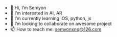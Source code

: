 - 👋 Hi, I’m Semyon
- 👀 I’m interested in AI, AR
- 🌱 I’m currently learning iOS, python, js
- 💞️ I’m looking to collaborate on awesome project
- 📫 How to reach me: semyonxnq@126.com

<!---
342261733/342261733 is a ✨ special ✨ repository because its `README.md` (this file) appears on your GitHub profile.
You can click the Preview link to take a look at your changes.
--->
